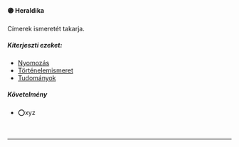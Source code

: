 #### 🟣 Heraldika

Címerek ismeretét takarja.

##### Kiterjeszti ezeket:

- [Nyomozás](../kepzettsegek/nyomozas.md)
- [Történelemismeret](../kepzettsegek/tortenelemismeret.md)
- [Tudományok](../kepzettsegek/tudomanyok.md)

##### Követelmény
- ⭕xyz

<br />

---
